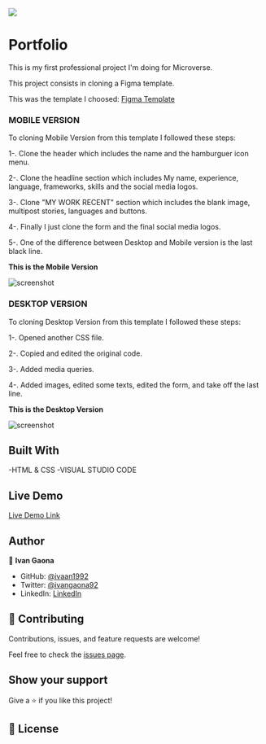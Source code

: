 ![](https://img.shields.io/badge/Microverse-blueviolet)

# Portfolio

This is my first professional project I'm doing for Microverse.

This project consists in cloning a Figma template. 

This was the template I choosed:
<a href="https://www.figma.com/file/l7SqJ3ZfkAKih9sFxvWSR4/Microverse-Student-Project-1?node-id=23%3A10">Figma Template</a>

<b><h3>MOBILE VERSION</h3></b>

To cloning Mobile Version from this template I followed these steps: 

1-. Clone the header which includes the name and the hamburguer icon menu. 

2-. Clone the headline section which includes My name, experience, language, frameworks, skills and the social media logos.  

3-. Clone "MY WORK RECENT" section which includes the blank image, multipost stories, languages and buttons. 

4-. Finally I just clone the form and the final social media logos. 

5-. One of the difference between Desktop and Mobile version is the last black line.  

<b>This is the Mobile Version</b>

![screenshot](https://user-images.githubusercontent.com/73128809/131396991-80741313-dad5-4467-9b33-0e45d94d3a5a.png)
<b><h3>DESKTOP VERSION</h3></b>
To cloning Desktop Version from this template I followed these steps: 

1-. Opened another CSS file.

2-. Copied and edited the original code.

3-. Added media queries.

4-. Added images, edited some texts, edited the form, and take off the last line. 

<b>This is the Desktop Version</b>

![screenshot](https://user-images.githubusercontent.com/73128809/131397067-bd8394a4-50f1-46a9-ba09-4333838dd975.png)




## Built With

-HTML & CSS
-VISUAL STUDIO CODE

## Live Demo


[Live Demo Link](https://ivaan1992.github.io/Portfolio/)




## Author

👤 **Ivan Gaona**

- GitHub: [@ivaan1992](https://github.com/ivaan1992)
- Twitter: [@ivangaona92](https://twitter.com/ivangaona92)
- LinkedIn: [LinkedIn](https://www.linkedin.com/in/ivan-linares-gaona/)


## 🤝 Contributing

Contributions, issues, and feature requests are welcome!

Feel free to check the [issues page](../../issues/).

## Show your support

Give a ⭐️ if you like this project!



## 📝 License
